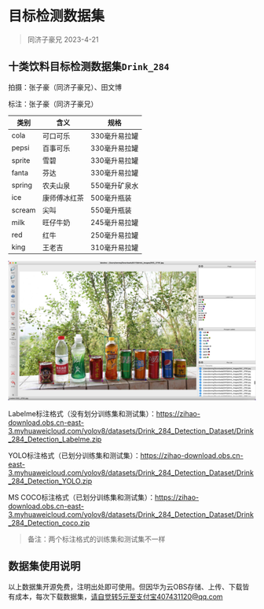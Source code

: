 # 目标检测数据集

> 同济子豪兄 2023-4-21

## 十类饮料目标检测数据集`Drink_284`

拍摄：张子豪（同济子豪兄）、田文博

标注：张子豪（同济子豪兄）

| 类别   | 含义         | 规格          |
| ------ | ------------ | ------------- |
| cola   | 可口可乐     | 330毫升易拉罐 |
| pepsi  | 百事可乐     | 330毫升易拉罐 |
| sprite | 雪碧         | 330毫升易拉罐 |
| fanta  | 芬达         | 330毫升易拉罐 |
| spring | 农夫山泉     | 550毫升矿泉水 |
| ice    | 康师傅冰红茶 | 500毫升瓶装   |
| scream | 尖叫         | 550毫升瓶装   |
| milk   | 旺仔牛奶     | 245毫升易拉罐 |
| red    | 红牛         | 250毫升易拉罐 |
| king   | 王老吉       | 310毫升易拉罐 |

![Drink_284](Drink_284.jpg)

Labelme标注格式（没有划分训练集和测试集）：https://zihao-download.obs.cn-east-3.myhuaweicloud.com/yolov8/datasets/Drink_284_Detection_Dataset/Drink_284_Detection_Labelme.zip

YOLO标注格式（已划分训练集和测试集）：https://zihao-download.obs.cn-east-3.myhuaweicloud.com/yolov8/datasets/Drink_284_Detection_Dataset/Drink_284_Detection_YOLO.zip

MS COCO标注格式（已划分训练集和测试集）：https://zihao-download.obs.cn-east-3.myhuaweicloud.com/yolov8/datasets/Drink_284_Detection_Dataset/Drink_284_Detection_coco.zip

> 备注：两个标注格式的训练集和测试集不一样

## 数据集使用说明

以上数据集开源免费，注明出处即可使用。但因华为云OBS存储、上传、下载皆有成本，每次下载数据集，请自觉转5元至支付宝407431120@qq.com